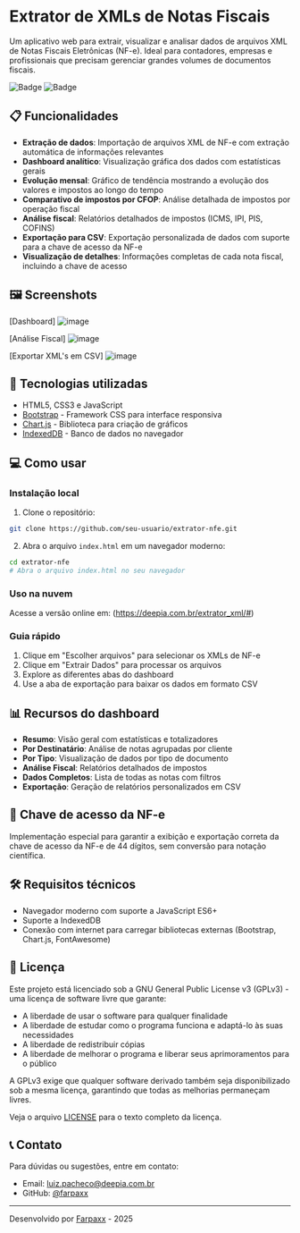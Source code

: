 # Extrator de XMLs de Notas Fiscais

Um aplicativo web para extrair, visualizar e analisar dados de arquivos XML de Notas Fiscais Eletrônicas (NF-e). Ideal para contadores, empresas e profissionais que precisam gerenciar grandes volumes de documentos fiscais.

![Badge](https://img.shields.io/badge/Versão-1.0-blue) ![Badge](https://img.shields.io/badge/Licença-GPLv3-green)


## 📋 Funcionalidades

- **Extração de dados**: Importação de arquivos XML de NF-e com extração automática de informações relevantes
- **Dashboard analítico**: Visualização gráfica dos dados com estatísticas gerais
- **Evolução mensal**: Gráfico de tendência mostrando a evolução dos valores e impostos ao longo do tempo
- **Comparativo de impostos por CFOP**: Análise detalhada de impostos por operação fiscal
- **Análise fiscal**: Relatórios detalhados de impostos (ICMS, IPI, PIS, COFINS)
- **Exportação para CSV**: Exportação personalizada de dados com suporte para a chave de acesso da NF-e
- **Visualização de detalhes**: Informações completas de cada nota fiscal, incluindo a chave de acesso

## 🖼️ Screenshots

[Dashboard]
![image](https://github.com/user-attachments/assets/f575dcba-f3c9-4309-be77-40b8f31bd016)


[Análise Fiscal]
![image](https://github.com/user-attachments/assets/345ce12a-465e-4c9e-bea3-116fc8c75c07)

[Exportar XML's em CSV]
![image](https://github.com/user-attachments/assets/8d40f354-f84c-4ae0-ae59-388acb79d2fa)


## 🚀 Tecnologias utilizadas

- HTML5, CSS3 e JavaScript
- [Bootstrap](https://getbootstrap.com/) - Framework CSS para interface responsiva
- [Chart.js](https://www.chartjs.org/) - Biblioteca para criação de gráficos
- [IndexedDB](https://developer.mozilla.org/en-US/docs/Web/API/IndexedDB_API) - Banco de dados no navegador

## 💻 Como usar

### Instalação local

1. Clone o repositório:
```bash
git clone https://github.com/seu-usuario/extrator-nfe.git
```

2. Abra o arquivo `index.html` em um navegador moderno:
```bash
cd extrator-nfe
# Abra o arquivo index.html no seu navegador
```

### Uso na nuvem

Acesse a versão online em: (https://deepia.com.br/extrator_xml/#)

### Guia rápido

1. Clique em "Escolher arquivos" para selecionar os XMLs de NF-e
2. Clique em "Extrair Dados" para processar os arquivos
3. Explore as diferentes abas do dashboard
4. Use a aba de exportação para baixar os dados em formato CSV

## 📊 Recursos do dashboard

- **Resumo**: Visão geral com estatísticas e totalizadores
- **Por Destinatário**: Análise de notas agrupadas por cliente
- **Por Tipo**: Visualização de dados por tipo de documento
- **Análise Fiscal**: Relatórios detalhados de impostos
- **Dados Completos**: Lista de todas as notas com filtros
- **Exportação**: Geração de relatórios personalizados em CSV

## 🔑 Chave de acesso da NF-e

Implementação especial para garantir a exibição e exportação correta da chave de acesso da NF-e de 44 dígitos, sem conversão para notação científica.

## 🛠️ Requisitos técnicos

- Navegador moderno com suporte a JavaScript ES6+
- Suporte a IndexedDB
- Conexão com internet para carregar bibliotecas externas (Bootstrap, Chart.js, FontAwesome)

## 📄 Licença

Este projeto está licenciado sob a GNU General Public License v3 (GPLv3) - uma licença de software livre que garante:

- A liberdade de usar o software para qualquer finalidade
- A liberdade de estudar como o programa funciona e adaptá-lo às suas necessidades
- A liberdade de redistribuir cópias
- A liberdade de melhorar o programa e liberar seus aprimoramentos para o público

A GPLv3 exige que qualquer software derivado também seja disponibilizado sob a mesma licença, garantindo que todas as melhorias permaneçam livres.

Veja o arquivo [LICENSE](LICENSE) para o texto completo da licença.

## 📞 Contato

Para dúvidas ou sugestões, entre em contato:
- Email: [luiz.pacheco@deepia.com.br](mailto:luiz.pacheco@deepia.com.br)
- GitHub: [@farpaxx](https://github.com/farpaxx)

---

Desenvolvido por [Farpaxx](https://github.com/farpaxx) - 2025
